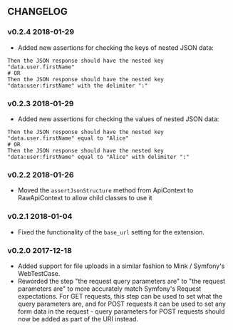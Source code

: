 ## CHANGELOG

### v0.2.4 2018-01-29

- Added new assertions for checking the keys of nested JSON data:
```
Then the JSON response should have the nested key "data.user.firstName"
# OR
Then the JSON response should have the nested key "data:user:firstName" with the delimiter ":"
```

### v0.2.3 2018-01-29

- Added new assertions for checking the values of nested JSON data:
```
Then the JSON response should have the nested key "data.user.firstName" equal to "Alice"
# OR
Then the JSON response should have the nested key "data:user:firstName" equal to "Alice" with delimiter ":"
```

### v0.2.2 2018-01-26

- Moved the `assertJsonStructure` method from ApiContext to RawApiContext to allow child classes to use it

### v0.2.1 2018-01-04

- Fixed the functionality of the `base_url` setting for the extension.

### v0.2.0 2017-12-18

- Added support for file uploads in a similar fashion to Mink / Symfony's WebTestCase.
- Reworded the step "the request query parameters are" to "the request parameters are" to more accurately match Symfony's Request expectations. For GET requests, this step can
be used to set what the query parameters are, and for POST requests it can be used to set any form data in the request - query parameters for POST requests should now be added
as part of the URI instead.
